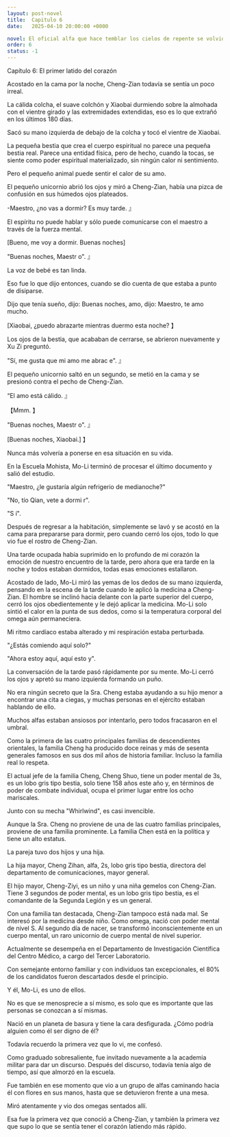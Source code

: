 ```yaml
---
layout: post-novel
title:  Capitulo 6
date:   2025-04-10 20:00:00 +0000

novel: El oficial alfa que hace temblar los cielos de repente se volvió dulce
order: 6
status: -1
---
```


Capítulo 6: El primer latido del corazón

Acostado en la cama por la noche, Cheng-Zian todavía se sentía un poco irreal.

La cálida colcha, el suave colchón y Xiaobai durmiendo sobre la almohada con el vientre girado y las extremidades extendidas, eso es lo que extrañó en los últimos 180 días.

Sacó su mano izquierda de debajo de la colcha y tocó el vientre de Xiaobai.

La pequeña bestia que crea el cuerpo espiritual no parece una pequeña bestia real. Parece una entidad física, pero de hecho, cuando la tocas, se siente como poder espiritual materializado, sin ningún calor ni sentimiento.

Pero el pequeño animal puede sentir el calor de su amo.

El pequeño unicornio abrió los ojos y miró a Cheng-Zian, había una pizca de confusión en sus húmedos ojos plateados.

-Maestro, ¿no vas a dormir? Es muy tarde. 』

El espíritu no puede hablar y sólo puede comunicarse con el maestro a través de la fuerza mental.

[Bueno, me voy a dormir. Buenas noches]

"Buenas noches, Maestr o". 』

La voz de bebé es tan linda.

Eso fue lo que dijo entonces, cuando se dio cuenta de que estaba a punto de disiparse.

Dijo que tenía sueño, dijo: Buenas noches, amo, dijo: Maestro, te amo mucho.

[Xiaobai, ¿puedo abrazarte mientras duermo esta noche? 】

Los ojos de la bestia, que acababan de cerrarse, se abrieron nuevamente y Xu Zi preguntó.

"Sí, me gusta que mi amo me abrac e". 』

El pequeño unicornio saltó en un segundo, se metió en la cama y se presionó contra el pecho de Cheng-Zian.

“El amo está cálido. 』

【Mmm. 】

"Buenas noches, Maestr o". 』

[Buenas noches, Xiaobai.] 】

Nunca más volvería a ponerse en esa situación en su vida.

En la Escuela Mohista, Mo-Li terminó de procesar el último documento y salió del estudio.

"Maestro, ¿le gustaría algún refrigerio de medianoche?"

"No, tío Qian, vete a dormi r".

"S í".

Después de regresar a la habitación, simplemente se lavó y se acostó en la cama para prepararse para dormir, pero cuando cerró los ojos, todo lo que vio fue el rostro de Cheng-Zian.

Una tarde ocupada había suprimido en lo profundo de mi corazón la emoción de nuestro encuentro de la tarde, pero ahora que era tarde en la noche y todos estaban dormidos, todas esas emociones estallaron.

Acostado de lado, Mo-Li miró las yemas de los dedos de su mano izquierda, pensando en la escena de la tarde cuando le aplicó la medicina a Cheng-Zian. El hombre se inclinó hacia delante con la parte superior del cuerpo, cerró los ojos obedientemente y le dejó aplicar la medicina. Mo-Li solo sintió el calor en la punta de sus dedos, como si la temperatura corporal del omega aún permaneciera.

Mi ritmo cardíaco estaba alterado y mi respiración estaba perturbada.

"¿Estás comiendo aquí solo?"

"Ahora estoy aquí, aquí esto y".

La conversación de la tarde pasó rápidamente por su mente. Mo-Li cerró los ojos y apretó su mano izquierda formando un puño.

No era ningún secreto que la Sra. Cheng estaba ayudando a su hijo menor a encontrar una cita a ciegas, y muchas personas en el ejército estaban hablando de ello.

Muchos alfas estaban ansiosos por intentarlo, pero todos fracasaron en el umbral.

Como la primera de las cuatro principales familias de descendientes orientales, la familia Cheng ha producido doce reinas y más de sesenta generales famosos en sus dos mil años de historia familiar. Incluso la familia real lo respeta.

El actual jefe de la familia Cheng, Cheng Shuo, tiene un poder mental de 3s, es un lobo gris tipo bestia, solo tiene 158 años este año y, en términos de poder de combate individual, ocupa el primer lugar entre los ocho mariscales.

Junto con su mecha "Whirlwind", es casi invencible.

Aunque la Sra. Cheng no proviene de una de las cuatro familias principales, proviene de una familia prominente. La familia Chen está en la política y tiene un alto estatus.

La pareja tuvo dos hijos y una hija.

La hija mayor, Cheng Zihan, alfa, 2s, lobo gris tipo bestia, directora del departamento de comunicaciones, mayor general.

El hijo mayor, Cheng-Ziyi, es un niño y una niña gemelos con Cheng-Zian. Tiene 3 segundos de poder mental, es un lobo gris tipo bestia, es el comandante de la Segunda Legión y es un general.

Con una familia tan destacada, Cheng-Zian tampoco está nada mal. Se interesó por la medicina desde niño. Como omega, nació con poder mental de nivel S. Al segundo día de nacer, se transformó inconscientemente en un cuerpo mental, un raro unicornio de cuerpo mental de nivel superior.

Actualmente se desempeña en el Departamento de Investigación Científica del Centro Médico, a cargo del Tercer Laboratorio.

Con semejante entorno familiar y con individuos tan excepcionales, el 80% de los candidatos fueron descartados desde el principio.

Y él, Mo-Li, es uno de ellos.

No es que se menosprecie a sí mismo, es solo que es importante que las personas se conozcan a sí mismas.

Nació en un planeta de basura y tiene la cara desfigurada. ¿Cómo podría alguien como él ser digno de él?

Todavía recuerdo la primera vez que lo vi, me confesó.

Como graduado sobresaliente, fue invitado nuevamente a la academia militar para dar un discurso. Después del discurso, todavía tenía algo de tiempo, así que almorzó en la escuela.

Fue también en ese momento que vio a un grupo de alfas caminando hacia él con flores en sus manos, hasta que se detuvieron frente a una mesa.

Miró atentamente y vio dos omegas sentados allí.

Esa fue la primera vez que conoció a Cheng-Zian, y también la primera vez que supo lo que se sentía tener el corazón latiendo más rápido.





